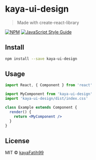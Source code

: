 # kaya-ui-design

> Made with create-react-library

[![NPM](https://img.shields.io/npm/v/kaya-ui-design.svg)](https://www.npmjs.com/package/kaya-ui-design) [![JavaScript Style Guide](https://img.shields.io/badge/code_style-standard-brightgreen.svg)](https://standardjs.com)

## Install

```bash
npm install --save kaya-ui-design
```

## Usage

```jsx
import React, { Component } from 'react'

import MyComponent from 'kaya-ui-design'
import 'kaya-ui-design/dist/index.css'

class Example extends Component {
  render() {
    return <MyComponent />
  }
}
```

## License

MIT © [kayaFatih99](https://github.com/kayaFatih99)
